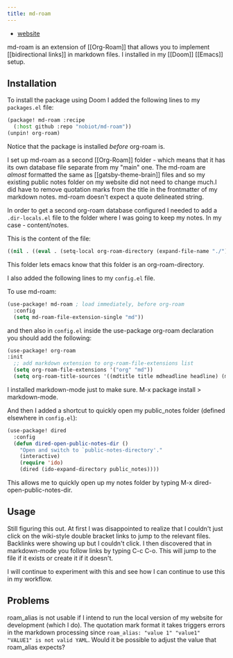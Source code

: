 ```yaml
---
title: md-roam
---
```


- [website](https://github.com/nobiot/md-roam)

md-roam is an extension of [[Org-Roam]] that allows you to implement [[bidirectional links]] in markdown files. I installed in my [[Doom]] [[Emacs]] setup.

## Installation

To install the package using Doom I added the following lines to my `packages.el` file:
```lisp
(package! md-roam :recipe
  (:host github :repo "nobiot/md-roam"))
(unpin! org-roam)
```
Notice that the package is installed _before_ org-roam is.

I set up md-roam as a second [[Org-Roam]] folder - which means that it has its own database file separate from my "main" one. The md-roam are _almost_ formatted the same as [[gatsby-theme-brain]] files and so my existing public notes folder on my website did not need to change much.<Footnote count={1}>I did have to remove quotation marks from the title in the frontmatter of my markdown notes. md-roam doesn't expect a quote delineated string.</Footnote>

In order to get a second org-roam database configured I needed to add a `.dir-locals.el` file to the folder where I was going to keep my notes. In my case - content/notes. 

This is the content of the file:
```lisp
((nil . ((eval . (setq-local org-roam-directory (expand-file-name "./"))))))
```

This folder lets emacs know that this folder is an org-roam-directory.

I also added the following lines to my `config.el` file.

To use md-roam:
```lisp
(use-package! md-roam ; load immediately, before org-roam
  :config
  (setq md-roam-file-extension-single "md")) 
```

and then also in `config.el` inside the use-package org-roam declaration you should add the following:
```lisp
(use-package! org-roam
:init
  ;; add markdown extension to org-roam-file-extensions list
  (setq org-roam-file-extensions '("org" "md"))
  (setq org-roam-title-sources '((mdtitle title mdheadline headline) (mdalias alias)))
```

I installed markdown-mode just to make sure. M-x package install > markdown-mode.

And then I added a shortcut to quickly open my public_notes folder (defined elsewhere in `config.el`):

```lisp 
(use-package! dired
  :config
  (defun dired-open-public-notes-dir ()
    "Open and switch to `public-notes-directory'."
    (interactive)
    (require 'ido)
    (dired (ido-expand-directory public_notes))))
```

This allows me to quickly open up my notes folder by typing M-x dired-open-public-notes-dir.

## Usage

Still figuring this out. At first I was disappointed to realize that I couldn't just click on the wiki-style double bracket links to jump to the relevant files. Backlinks were showing up but I couldn't click. I then discovered that in markdown-mode you follow links by typing C-c C-o. This will jump to the file if it exists or create it if it doesn't.

I will continue to experiment with this and see how I can continue to use this in my workflow.

## Problems
roam_alias is not usable if I intend to run the local version of my website for development (which I do). The quotation mark format it takes triggers errors in the markdown processing since `roam_alias: "value 1" "value1" "VALUE1" is not valid YAML`. Would it be possible to adjust the value that roam_alias expects?
